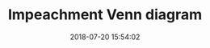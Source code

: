 ---
layout: post
title:  "Impeachment Venn diagram"
date:   2018-07-20 15:54:02
image: /assets/newer/impeachment-venn.png
involvement: graphic
category: oddities
writeup: false
storylink: 
tech: ODDITY (not published)
---
